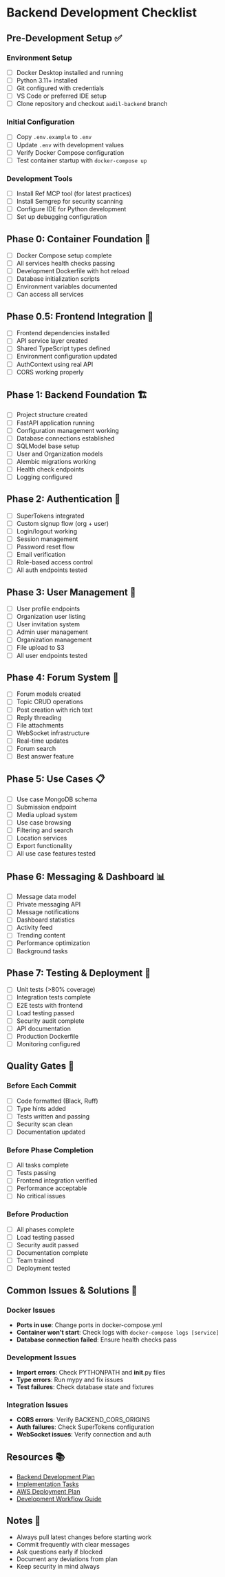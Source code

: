 # Backend Development Checklist

## Pre-Development Setup ✅

### Environment Setup
- [ ] Docker Desktop installed and running
- [ ] Python 3.11+ installed
- [ ] Git configured with credentials
- [ ] VS Code or preferred IDE setup
- [ ] Clone repository and checkout `aadil-backend` branch

### Initial Configuration
- [ ] Copy `.env.example` to `.env`
- [ ] Update `.env` with development values
- [ ] Verify Docker Compose configuration
- [ ] Test container startup with `docker-compose up`

### Development Tools
- [ ] Install Ref MCP tool (for latest practices)
- [ ] Install Semgrep for security scanning
- [ ] Configure IDE for Python development
- [ ] Set up debugging configuration

## Phase 0: Container Foundation 🐳

- [ ] Docker Compose setup complete
- [ ] All services health checks passing
- [ ] Development Dockerfile with hot reload
- [ ] Database initialization scripts
- [ ] Environment variables documented
- [ ] Can access all services

## Phase 0.5: Frontend Integration 🔗

- [ ] Frontend dependencies installed
- [ ] API service layer created
- [ ] Shared TypeScript types defined
- [ ] Environment configuration updated
- [ ] AuthContext using real API
- [ ] CORS working properly

## Phase 1: Backend Foundation 🏗️

- [ ] Project structure created
- [ ] FastAPI application running
- [ ] Configuration management working
- [ ] Database connections established
- [ ] SQLModel base setup
- [ ] User and Organization models
- [ ] Alembic migrations working
- [ ] Health check endpoints
- [ ] Logging configured

## Phase 2: Authentication 🔐

- [ ] SuperTokens integrated
- [ ] Custom signup flow (org + user)
- [ ] Login/logout working
- [ ] Session management
- [ ] Password reset flow
- [ ] Email verification
- [ ] Role-based access control
- [ ] All auth endpoints tested

## Phase 3: User Management 👥

- [ ] User profile endpoints
- [ ] Organization user listing
- [ ] User invitation system
- [ ] Admin user management
- [ ] Organization management
- [ ] File upload to S3
- [ ] All user endpoints tested

## Phase 4: Forum System 💬

- [ ] Forum models created
- [ ] Topic CRUD operations
- [ ] Post creation with rich text
- [ ] Reply threading
- [ ] File attachments
- [ ] WebSocket infrastructure
- [ ] Real-time updates
- [ ] Forum search
- [ ] Best answer feature

## Phase 5: Use Cases 📋

- [ ] Use case MongoDB schema
- [ ] Submission endpoint
- [ ] Media upload system
- [ ] Use case browsing
- [ ] Filtering and search
- [ ] Location services
- [ ] Export functionality
- [ ] All use case features tested

## Phase 6: Messaging & Dashboard 📊

- [ ] Message data model
- [ ] Private messaging API
- [ ] Message notifications
- [ ] Dashboard statistics
- [ ] Activity feed
- [ ] Trending content
- [ ] Performance optimization
- [ ] Background tasks

## Phase 7: Testing & Deployment 🚀

- [ ] Unit tests (>80% coverage)
- [ ] Integration tests complete
- [ ] E2E tests with frontend
- [ ] Load testing passed
- [ ] Security audit complete
- [ ] API documentation
- [ ] Production Dockerfile
- [ ] Monitoring configured

## Quality Gates 🎯

### Before Each Commit
- [ ] Code formatted (Black, Ruff)
- [ ] Type hints added
- [ ] Tests written and passing
- [ ] Security scan clean
- [ ] Documentation updated

### Before Phase Completion
- [ ] All tasks complete
- [ ] Tests passing
- [ ] Frontend integration verified
- [ ] Performance acceptable
- [ ] No critical issues

### Before Production
- [ ] All phases complete
- [ ] Load testing passed
- [ ] Security audit passed
- [ ] Documentation complete
- [ ] Team trained
- [ ] Deployment tested

## Common Issues & Solutions 🔧

### Docker Issues
- **Ports in use**: Change ports in docker-compose.yml
- **Container won't start**: Check logs with `docker-compose logs [service]`
- **Database connection failed**: Ensure health checks pass

### Development Issues
- **Import errors**: Check PYTHONPATH and __init__.py files
- **Type errors**: Run mypy and fix issues
- **Test failures**: Check database state and fixtures

### Integration Issues
- **CORS errors**: Verify BACKEND_CORS_ORIGINS
- **Auth failures**: Check SuperTokens configuration
- **WebSocket issues**: Verify connection and auth

## Resources 📚

- [Backend Development Plan](./unified-backend-development-plan.md)
- [Implementation Tasks](./backend-implementation-tasks.md)
- [AWS Deployment Plan](./aws-deployment-cicd-plan.md)
- [Development Workflow Guide](./development-workflow-guide.md)

## Notes 📝

- Always pull latest changes before starting work
- Commit frequently with clear messages
- Ask questions early if blocked
- Document any deviations from plan
- Keep security in mind always